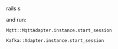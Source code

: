 rails s

and run:
```
Mqtt::MqttAdapter.instance.start_session

Kafka::Adapter.instance.start_session
```

